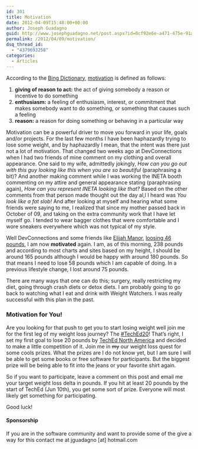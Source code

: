 ```yaml
---
id: 301
title: Motivation
date: 2012-04-09T15:48:00+00:00
author: Joseph Guadagno
guid: http://www.josephguadagno.net/post.aspx?id=0cf92e6e-a471-475e-91a8-5239694d29c9
permalink: /2012/04/09/motivation/
dsq_thread_id:
  - "4379693258"
categories:
  - Articles
---
```

According to the [Bing Dictionary](http://www.bing.com/Dictionary/), [motivation](search?q=define+motivation&qpvt=definition+motivation&FORM=DTPDIA) is defined as follows:

1.  **giving of reason to act:** the act of giving somebody a reason or incentive to do something
2.  **enthusiasm:** a feeling of enthusiasm, interest, or commitment that makes somebody want to do something, or something that causes such a feeling
3.  **reason:** a reason for doing something or behaving in a particular way

Motivation can be a powerful driver to move you forward in your life, goals and/or projects.  For the last few months I have been haphazardly trying to lose some weight, and by haphazardly I mean, that the intent was there just not a lot of motivation.  That changed two weeks ago at DevConnections when I had two friends of mine comment on my clothing and overall appearance.  One said to my wife, admittedly jokingly, _How can you go out with this guy looking like this when you are so beautiful_ (paraphrasing a bit)? And another making comment while I was working the INETA booth commenting on my attire and general appearance stating (paraphrasing again), _How can you represent INETA looking like that?_ Based on the other comments from that person made thought out the day al,l I heard was _You look like a fat slob!_ And after looking at myself and hearing what some friends were saying to me, I realized that since my mother passed back in October of 09, and taking on the extra community work that I have let myself go.  I tended to wear bagger clothes that were comfortable and I wore sneakers everywhere which was not typical of my style.

Well DevConnections and some friends like [Elijah Manor](http://www.elijahmanor.com/), [loosing 46 pounds](http://www.elijahmanor.com/2012/04/how-programmer-lost-46-pounds-and.html), I am now **motivated** again. I am, as of this morning, 238 pounds and according to most charts and sites based on my height, I should be around 165 pounds although I would be happy with around 180 pounds. So that means I need to lose 58 pounds which I am capable of doing.  In a previous lifestyle change, I lost around 75 pounds.

There are many ways that one can do this; surgery, really restricting my diet, going through crash diets or detox diets. I am probably going to go back to watching what I eat and drink with Weight Watchers. I was really successful with this plan in the past.

### Motivation for You!

Are you looking for that push to get you to start losing weight well join me for the first leg of my weight loss journey? The [#TechEd20](https://twitter.com/#!/search/%23TechEd20)! That’s right, I set my first goal to lose 20 pounds by [TechEd North America](http://www.microsoft.com/click/services/Redirect2.ashx?CR_CC=200081762) and decided to make a little competition of it.  Join me in ~~my~~ our weight loss quest for some cools prizes. What the prizes are I do not know yet, but I am sure I will be able to get some books or free software for participants.  But the biggest prize will be being able to fit into the jeans or your favorite shirt again.

So if you want to participate, leave a comment on this post and email me your target weight loss delta in pounds.  If you hit at least 20 pounds by the start of TechEd (Jun 10th), you get some sort of prize.  Everyone will most likely get something for participating.

Good luck!

#### Sponsorship

If you are in the software community and want to provide some of the give a way for this contact me at jguadagno [at] hotmail.com